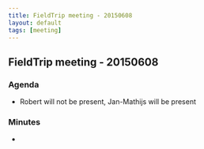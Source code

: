```yaml
---
title: FieldTrip meeting - 20150608
layout: default
tags: [meeting]
---
```


## FieldTrip meeting - 20150608

### Agenda

*  Robert will not be present, Jan-Mathijs will be present

### Minutes

*  

